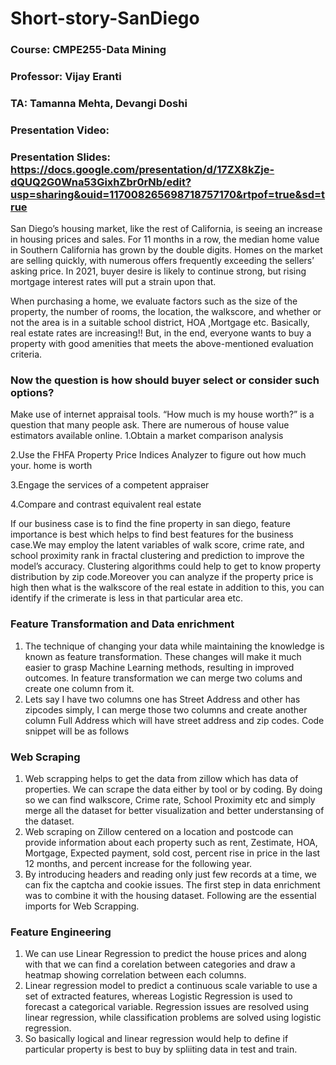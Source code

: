 # Short-story-SanDiego
### Course: CMPE255-Data Mining
### Professor: Vijay Eranti
### TA: Tamanna Mehta, Devangi Doshi
### Presentation Video:
### Presentation Slides: https://docs.google.com/presentation/d/17ZX8kZje-dQUQ2G0Wna53GixhZbr0rNb/edit?usp=sharing&ouid=117008265698718757170&rtpof=true&sd=true


San Diego’s housing market, like the rest of California, is seeing an increase in housing prices and sales. For 11 months in a row, the median home value in Southern California has grown by the double digits. Homes on the market are selling quickly, with numerous offers frequently exceeding the sellers’ asking price. In 2021, buyer desire is likely to continue strong, but rising mortgage interest rates will put a strain upon that.

When purchasing a home, we evaluate factors such as the size of the property, the number of rooms, the location, the walkscore, and whether or not the area is in a suitable school district, HOA ,Mortgage etc. Basically, real estate rates are increasing!! But, in the end, everyone wants to buy a property with good amenities that meets the above-mentioned evaluation criteria.

### Now the question is how should buyer select or consider such options?

Make use of internet appraisal tools. “How much is my house worth?” is a question that many people ask. There are numerous of house value estimators available online.
1.Obtain a market comparison analysis

2.Use the FHFA Property Price Indices Analyzer to figure out how much your. home is worth

3.Engage the services of a competent appraiser

4.Compare and contrast equivalent real estate

If our business case is to find the fine property in san diego, feature importance is best which helps to find best features for the business case.We may employ the latent variables of walk score, crime rate, and school proximity rank in fractal clustering and prediction to improve the model’s accuracy. Clustering algorithms could help to get to know property distribution by zip code.Moreover you can analyze if the property price is high then what is the walkscore of the real estate in addition to this, you can identify if the crimerate is less in that particular area etc.

### Feature Transformation and Data enrichment

1. The technique of changing your data while maintaining the knowledge is known as feature transformation. These changes will make it much easier to grasp Machine Learning methods, resulting in improved outcomes. In feature transformation we can merge two colums and create one column from it. 
2. Lets say I have two columns one has Street Address and other has zipcodes simply, I can merge those two columns and create another column Full Address which will have street address and zip codes. Code snippet will be as follows

### Web Scraping

1. Web scrapping helps to get the data from zillow which has data of properties. We can scrape the data either by tool or by coding. By doing so we can find walkscore, Crime rate, School Proximity etc and simply merge all the dataset for better visualization and better understansing of the dataset.
2. Web scraping on Zillow centered on a location and postcode can provide information about each property such as rent, Zestimate, HOA, Mortgage, Expected payment, sold cost, percent rise in price in the last 12 months, and percent increase for the following year. 
3. By introducing headers and reading only just few records at a time, we can fix the captcha and cookie issues. The first step in data enrichment was to combine it with the housing dataset. Following are the essential imports for Web Scrapping.

### Feature Engineering

1. We can use Linear Regression to predict the house prices and along with that we can find a corelation between categories and draw a heatmap showing correlation between each columns.
2. Linear regression model to predict a continuous scale variable to use a set of extracted features, whereas Logistic Regression is used to forecast a categorical variable. Regression issues are resolved using linear regression, while classification problems are solved using logistic regression.
3. So basically logical and linear regression would help to define if particular property is best to buy by spliiting data in test and train.


